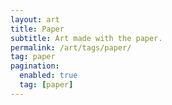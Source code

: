 ```yaml
---
layout: art
title: Paper
subtitle: Art made with the paper.
permalink: /art/tags/paper/
tag: paper
pagination:
  enabled: true
  tag: [paper]
---
```

